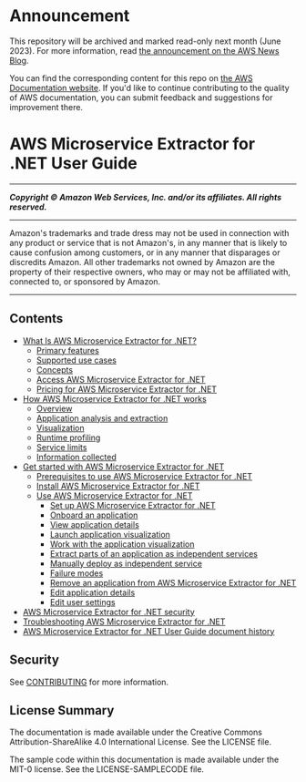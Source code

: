 # Announcement

This repository will be archived and marked read-only next month (June 2023). For more information, read [the announcement on the AWS News Blog](https://aws.amazon.com/blogs/aws/retiring-the-aws-documentation-on-github/).

You can find the corresponding content for this repo on [the AWS Documentation website](https://docs.aws.amazon.com/microservice-extractor/latest/userguide). If you'd like to continue contributing to the quality of AWS documentation, you can submit feedback and suggestions for improvement there.

# AWS Microservice Extractor for .NET User Guide

-----
*****Copyright &copy; Amazon Web Services, Inc. and/or its affiliates. All rights reserved.*****

-----
Amazon's trademarks and trade dress may not be used in 
     connection with any product or service that is not Amazon's, 
     in any manner that is likely to cause confusion among customers, 
     or in any manner that disparages or discredits Amazon. All other 
     trademarks not owned by Amazon are the property of their respective
     owners, who may or may not be affiliated with, connected to, or 
     sponsored by Amazon.

-----
## Contents
+ [What Is AWS Microservice Extractor for .NET?](what-is-microservice-extractor.md)
   + [Primary features](drift-features.md)
   + [Supported use cases](microservice-extractor-supported-versions.md)
   + [Concepts](microservice-extractor-concepts.md)
   + [Access AWS Microservice Extractor for .NET](microservice-extractor-access.md)
   + [Pricing for AWS Microservice Extractor for .NET](microservice-extractor-pricing.md)
+ [How AWS Microservice Extractor for .NET works](microservice-extractor-how-it-works.md)
   + [Overview](microservice-extractor-high-level.md)
   + [Application analysis and extraction](microservice-extractor-application-analysis.md)
   + [Visualization](microservice-extractor-visualization.md)
   + [Runtime profiling](drfit-runtime-profiling.md)
   + [Service limits](microservice-extractor-limits.md)
   + [Information collected](microservice-extractor-information-collected.md)
+ [Get started with AWS Microservice Extractor for .NET](microservice-extractor-get-started.md)
   + [Prerequisites to use AWS Microservice Extractor for .NET](microservice-extractor-prerequisites.md)
   + [Install AWS Microservice Extractor for .NET](microservice-extractor-install.md)
   + [Use AWS Microservice Extractor for .NET](microservice-extractor-use.md)
      + [Set up AWS Microservice Extractor for .NET](microservice-extractor-set-use-set-up.md)
      + [Onboard an application](microservice-extractor-use-onboard.md)
      + [View application details](microservice-extractor-details.md)
      + [Launch application visualization](microservice-extractor-use-launch.md)
      + [Work with the application visualization](microservice-extractor-use-visualization.md)
      + [Extract parts of an application as independent services](microservice-extractor-use-extract.md)
      + [Manually deploy as independent service](microservice-extractor-deploy.md)
      + [Failure modes](microservice-extractor-use-failure-modes.md)
      + [Remove an application from AWS Microservice Extractor for .NET](microservice-extractor-use-remove-application.md)
      + [Edit application details](microservice-extractor-use-edit-application-details.md)
      + [Edit user settings](microservice-extractor-use-edit-user-settings.md)
+ [AWS Microservice Extractor for .NET security](microservice-extractor-security.md)
+ [Troubleshooting AWS Microservice Extractor for .NET](microservice-extractor-troubleshooting.md)
+ [AWS Microservice Extractor for .NET User Guide document history](microservice-extractor-doc-history.md)

## Security

See [CONTRIBUTING](CONTRIBUTING.md#security-issue-notifications) for more information.

## License Summary

The documentation is made available under the Creative Commons Attribution-ShareAlike 4.0 International License. See the LICENSE file.

The sample code within this documentation is made available under the MIT-0 license. See the LICENSE-SAMPLECODE file.

